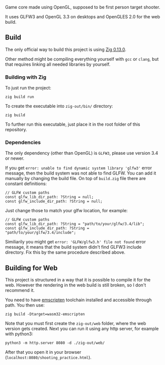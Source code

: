 Game core made using OpenGL, supposed to be first person target shooter.

It uses GLFW3 and OpenGL 3.3 on desktops and OpenGLES 2.0 for the web build.

## Build
The only official way to build this project is using [Zig 0.13.0](https://ziglang.org/download/).

Other method might be compiling everything yourself with `gcc` or `clang`, but that requires linking all needed libraries by yourself.

### Building with Zig
To just run the project:
```console
zig build run
```

To create the executable into `zig-out/bin/` directory:
```console
zig build
```
To further run this executable, just place it in the root folder of this repository.

### Dependencies
The only dependency (other than OpenGL) is `GLFW3`, please use version 3.4 or newer.

If you get `error: unable to find dynamic system library 'glfw3'` error message, then the build system was not able to find GLFW. You can add it manually by changing the build file. On top of `build.zig` file there are constant definitions:
```zig
// GLFW custom paths
const glfw_lib_dir_path: ?String = null;
const glfw_include_dir_path: ?String = null;
```
Just change those to match your glfw location, for example:
```zig
// GLFW custom paths
const glfw_lib_dir_path: ?String = "path/to/your/glfw/3.4/lib";
const glfw_include_dir_path: ?String = "path/to/your/glfw/3.4/include";
```

Similiarily you might get `error: 'GLFW/glfw3.h' file not found` error message, it means that the build system didn't find GLFW3 include directory. Fix this by the same procedure described above.

## Building for Web
This project is structured in a way that it is possible to compile it for the web.
However the rendering in the web build is still broken, so I don't recommend it.

You need to have [emscripten](https://emscripten.org/) toolchain installed and accessible through path.
You then use:
```console
zig build -Dtarget=wasm32-emscripten
```
Note that you must first create the `zig-out/web` folder, where the web version gets created.
Next you can run it using any http server, for example with python3:
```console
python3 -m http.server 8080 -d ./zig-out/web/
```
After that you open it in your browser (`localhost:8080/shooting_practice.html`).
